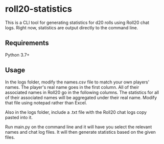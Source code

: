 # roll20-statistics
This is a CLI tool for generating statistics for d20 rolls using Roll20 chat logs. Right now, statistics are output directly to the command line.

## Requirements
Python 3.7+

## Usage
In the logs folder, modify the names.csv file to match your own players' names. The player's real name goes in the first column. All of their associated names in Roll20 go in the following columns. The statistics for all of their associated names will be aggregated under their real name. Modify that file using notepad rather than Excel.

Also in the logs folder, include a .txt file with the Roll20 chat logs copy pasted into it.

Run main.py on the command line and it will have you select the relevant names and chat log files. It will then generate statistics based on the given files.